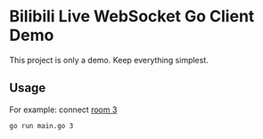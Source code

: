 # Bilibili Live WebSocket Go Client Demo

This project is only a demo. Keep everything simplest.

## Usage

For example: connect [room 3](https://live.bilibili.com/3) 

```bash
go run main.go 3
```

